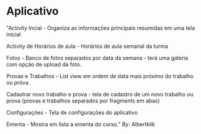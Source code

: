 # Aplicativo

"Activity Incial - Organiza as informações principais resumidas em uma tela inicial

Activity de Horários de aula - Horários de aula semanal da turma

Fotos - Banco de fotos separados por data da semana - terá uma galeria com opção de upload da foto.

Provas e Trabalhos - List view em ordem de data mais próximo do trabalho ou próva.

Cadastrar novo trabalho e prova - tela de cadastro de um novo trabalho ou prova (provas e trabalhos separados por fragments em abas)

Configurações - Tela de configurações do aplicativo

Ementa - Mostra em lista a ementa do curso." By: Albertklik
